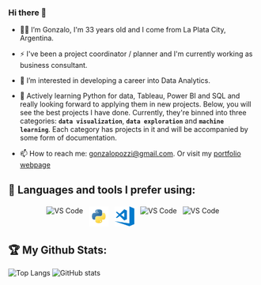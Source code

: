 ### Hi there 👋

- 👨‍💻 I’m Gonzalo, I'm 33 years old and I come from La Plata City, Argentina.

- ⚡ I've been a project coordinator / planner and I'm currently working as business consultant.

- 👀 I’m interested in developing a career into Data Analytics.

- 🌱 Actively learning Python for data, Tableau, Power BI and SQL and really looking forward to applying them in new projects. Below, you will see the best projects I have done. Currently, they're binned into three categories: **`data visualization`**, **`data exploration`** and **`machine learning`**. Each category has projects in it and will be accompanied by some form of documentation.

- 📫 How to reach me: gonzalopozzi@gmail.com. Or visit my [portfolio webpage](https://gonzalopozzi.com.ar/)

## 🧰 Languages and tools I prefer using:
<p align="center">
<img src="https://cdn.worldvectorlogo.com/logos/tableau-software.svg" alt="VS Code" height="40" style="vertical-align:top; margin:4px"> <img src="https://raw.githubusercontent.com/github/explore/80688e429a7d4ef2fca1e82350fe8e3517d3494d/topics/python/python.png" alt="Python" height="40" style="vertical-align:top; margin:4px">
<img src="https://raw.githubusercontent.com/github/explore/80688e429a7d4ef2fca1e82350fe8e3517d3494d/topics/visual-studio-code/visual-studio-code.png" alt="VS Code" height="40" style="vertical-align:top; margin:4px"> <img src="https://lh3.ggpht.com/e3oZddUHSC6EcnxC80rl_6HbY94sM63dn6KrEXJ-C4GIUN-t1XM0uYA_WUwyhbIHmVMH=w300" alt="VS Code" height="40" style="vertical-align:top; margin:4px"> <img src=" https://upload.wikimedia.org/wikipedia/commons/thumb/3/38/Jupyter_logo.svg/1200px-Jupyter_logo.svg.png" alt="VS Code" height="40" style="vertical-align:top; margin:4px">
</p> 

## 🏆 My Github Stats:

![Top Langs](https://github-readme-stats.vercel.app/api/top-langs/?username=gpozzi&theme=default) ![GitHub stats](https://github-readme-stats.vercel.app/api?username=gpozzi&show_icons=true&theme=default)

